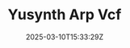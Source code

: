 ---
title: "Yusynth Arp Vcf"
description: 
date: 2025-03-10T15:33:29Z
image: DSC06889.jpg
math: 
license: 
hidden: false
comments: true
draft: true
---